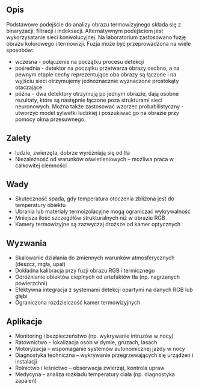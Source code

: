 ## Opis
Podstawowe podejście do analizy obrazu termowizyjnego składa się z binaryzacji, filtracji i indeksacji. 
Alternatywnym podejściem jest wykorzysatanie sieci konwolucyjnej. Na laboratorium zastosowano fuzję obrazu kolorowego i termowizji. Fuzja może być przeprowadzona na wiele sposobów:
* wczesna - połączenie na początku procesu detekcji
* pośrednia - detektor na początku przetwarza obrazy osobno, a na pewnym etapie cechy reprezentujące oba obrazy są łączone i na wyjściu sieci otrzymujemy jednoznacznie wyznaczone prostokąty otaczające
* późna - dwa detektory otrzymują po jednym obrazie, dają osobne rezultaty, które są następnie łączone poza strukturami sieci neuronowych.
Można także zastosować wzorzec probabilistyczny - utworzyć model sylwetki ludzkiej i poszukiwać go na obrazie przy pomocy okna przesuwnego.
## Zalety
* ludzie, zwierzęta, dobrze wyróżniają się od tła
* Niezależność od warunków oświetleniowych – możliwa praca w całkowitej ciemności

## Wady
- Skuteczność spada, gdy temperatura otoczenia zbliżona jest do temperatury obiektu
- Ubrania lub materiały termoizolacyjne mogą ograniczać wykrywalność
- Mniejsza ilość szczegółów strukturalnych niż w obrazie RGB
- Kamery termowizyjne są zazwyczaj droższe od kamer optycznych

## Wyzwania
- Skalowanie działania do zmiennych warunków atmosferycznych (deszcz, mgła, upał)
- Dokładna kalibracja przy fuzji obrazu RGB i termicznego
- Odróżnianie obiektów cieplnych od artefaktów tła (np. nagrzanych powierzchni)
- Efektywna integracja z systemami detekcji opartymi na danych RGB lub głębi
- Ograniczona rozdzielczość kamer termowizyjnych

## Aplikacje
- Monitoring i bezpieczeństwo (np. wykrywanie intruzów w nocy)
- Ratownictwo – lokalizacja osób w dymie, gruzach, lasach
- Motoryzacja – wspomaganie systemów autonomicznej jazdy w nocy
- Diagnostyka techniczna – wykrywanie przegrzewających się urządzeń i instalacji
- Rolnictwo i leśnictwo – obserwacja zwierząt, kontrola upraw
- Medycyna – analiza rozkładu temperatury ciała (np. diagnostyka zapaleń)